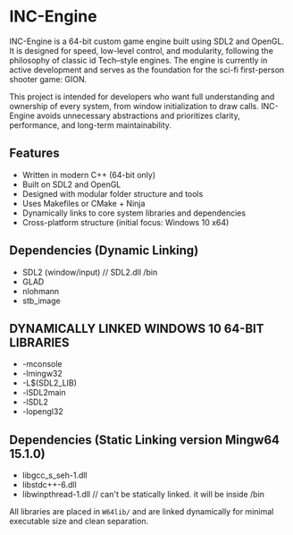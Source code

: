 # INC-Engine

INC-Engine is a 64-bit custom game engine built using SDL2 and OpenGL. It is designed for speed, low-level control, and modularity, following the philosophy of classic id Tech–style engines. The engine is currently in active development and serves as the foundation for the sci-fi first-person shooter game: GION.

This project is intended for developers who want full understanding and ownership of every system, from window initialization to draw calls. INC-Engine avoids unnecessary abstractions and prioritizes clarity, performance, and long-term maintainability.

## Features

- Written in modern C++ (64-bit only)
- Built on SDL2 and OpenGL
- Designed with modular folder structure and tools
- Uses Makefiles or CMake + Ninja
- Dynamically links to core system libraries and dependencies
- Cross-platform structure (initial focus: Windows 10 x64)

## Dependencies (Dynamic Linking)

- SDL2 (window/input) // SDL2.dll /bin
- GLAD
- nlohmann
- stb_image

DYNAMICALLY LINKED WINDOWS 10 64-BIT LIBRARIES
----------------------------------------------
- -mconsole
- -lmingw32
- -L$(SDL2_LIB)
- -lSDL2main
- -lSDL2
- -lopengl32

## Dependencies (Static Linking version Mingw64 15.1.0)
- libgcc_s_seh-1.dll
- libstdc++-6.dll
- libwinpthread-1.dll // can't be statically linked. it will be inside /bin

All libraries are placed in `W64lib/` and are linked dynamically for minimal executable size and clean separation.